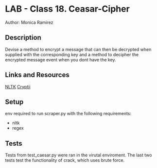 # LAB - Class 18. Ceasar-Cipher

Author: Monica Ramirez

##  Description
Devise a method to encrypt a message that can then be decrypted when supplied with the corresponding key and a method to decipher the encrypted message event when you dont have the key.

## Links and Resources

[NLTK](https://www.nltk.org/)
[Cryptii](https://cryptii.com/)

## Setup
env required to run scraper.py with the following requirements:
  - nltk
  - regex

## Tests
Tests from test_caesar.py were ran in the virutal enviroment. The last two tests test the functionality of crack, which uses brute force. 
